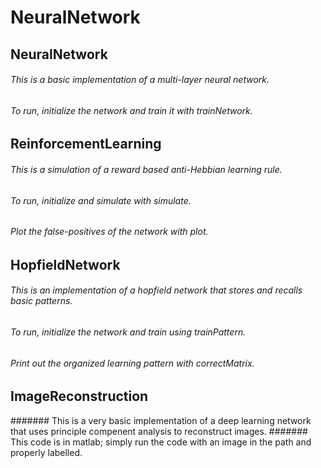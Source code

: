 # NeuralNetwork

## NeuralNetwork

###### This is a basic implementation of a multi-layer neural network.
###### To run, initialize the network and train it with trainNetwork.

## ReinforcementLearning

###### This is a simulation of a reward based anti-Hebbian learning rule.
###### To run, initialize and simulate with simulate.
###### Plot the false-positives of the network with plot.

## HopfieldNetwork

###### This is an implementation of a hopfield network that stores and recalls basic patterns.
###### To run, initialize the network and train using trainPattern.
###### Print out the organized learning pattern with correctMatrix.

## ImageReconstruction

####### This is a very basic implementation of a deep learning network that uses principle compenent analysis to reconstruct images.
####### This code is in matlab; simply run the code with an image in the path and properly labelled.
